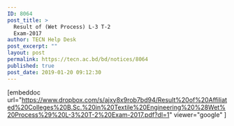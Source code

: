 ```yaml
---
ID: 8064
post_title: >
  Result of (Wet Process) L-3 T-2
  Exam-2017
author: TECN Help Desk
post_excerpt: ""
layout: post
permalink: https://tecn.ac.bd/bd/notices/8064
published: true
post_date: 2019-01-20 09:12:30
---
```

[embeddoc url="https://www.dropbox.com/s/ajxy8x9rob7bd94/Result%20of%20Affiliated%20Colleges%20B.Sc.%20in%20Textile%20Engineering%20%28Wet%20Process%29%20L-3%20T-2%20Exam-2017.pdf?dl=1" viewer="google" ]